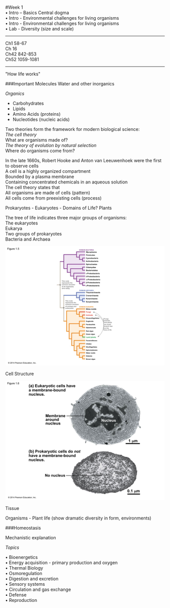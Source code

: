 #Week 1    
• Intro – Basics Central dogma    
• Intro - Environmental challenges for living organisms     
• Intro - Environmental challenges for living organisms      
• Lab - Diversity (size and scale)       

---
Ch1 58-67     
Ch 16      
Ch42 842-853      
Ch52 1059-1081       

---

"How life works"   


###Important Molecules
Water and other inorganics

*Organics*

- Carbohydrates
- Lipids
- Amino Acids (proteins)
- Nucleotides (nucleic acids)    


Two theories form the framework for modern biological science:     
*The cell theory*     
What are organisms made of?         
*The theory of evolution by natural selection*           
Where do organisms come from?       


In the late 1660s, Robert Hooke and Anton van Leeuwenhoek were the first to observe cells      
A cell is a highly organized compartment     
Bounded by a plasma membrane       
Containing concentrated chemicals in an aqueous solution     
The cell theory states that      
All organisms are made of cells (pattern)     
All cells come from preexisting cells (process)      





Prokaryotes - Eukaryotes - Domains of Life? Plants 

The tree of life indicates three major groups of organisms:         
The eukaryotes        
Eukarya        
Two groups of prokaryotes         
Bacteria and Archaea        

![tol](./w1_media/tol.jpg)

Cell Structure

![eukcell](./w1_media/euk-pro.jpg)

Tissue 

Organisms - Plant life (show dramatic diversity in form, environments) 




###Homeostasis

Mechanistic explanation


_Topics_
   
• Bioenergetics     
• Energy acquisition - primary production and oxygen       
• Thermal Biology    
• Osmoregulation        
• Digestion and excretion    
• Sensory systems    
• Circulation and gas exchange    
• Defense   
• Reproduction    




